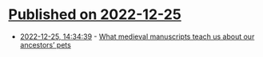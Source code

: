 # [Published on 2022-12-25](index.md)

* [2022-12-25, 14:34:39](https://news.ycombinator.com/item?id=34127540) - [What medieval manuscripts teach us about our ancestors’ pets](https://theconversation.com/cats-in-the-middle-ages-what-medieval-manuscripts-teach-us-about-our-ancestors-pets-195389)
